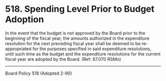 # 518. Spending Level Prior to Budget Adoption

In the event that the budget is not approved by the Board prior to the beginning of the fiscal year, the amounts authorized in the expenditure resolution for the next preceding fiscal year shall be deemed to be re-appropriated for the purposes specified in said expenditure resolutions, until such time as the budget and the expenditure resolutions for the current fiscal year are adopted by the Board. (Ref: 67.070 RSMo)

---

Board Policy 518 (Adopted 2-90)

